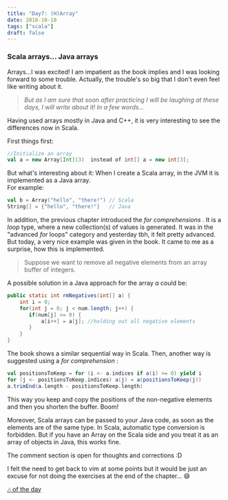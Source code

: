 ```yaml
---
title: "Day7: (H)Array"
date: 2018-10-10
tags: ["scala"]
draft: false
---
```


### Scala arrays... Java arrays

Arrays...I was excited! I am impatient as the book implies and I was looking forward to some trouble. Actually, the trouble's so big that I don't even feel like writing about it.  

> _But as I am sure that soon after practicing I will be laughing at these days, I will write about it! In a few words..._

Having used arrays mostly in Java and C++, it is very interesting to see the differences now in Scala.

First things first:

```scala
//Initialize an array
val a = new Array[Int](3)  instead of int[] a = new int[3];
```
But what's interesting about it:
When I create a Scala array, in the JVM it is implemented as a Java array.   
For example:
```scala
val b = Array("hello", "there!") // Scala
String[] = {"hello", "there!"}   // Java
```
In addition, the previous chapter introduced the _for comprehensions_ . It is a _loop_ type, where a new collection(s) of values is generated. It was in the "advanced _for_ loops" category and yesterday tbh, it felt pretty advanced.
But today, a very nice example was given in the book. It came to me as a surprise, how this is implemented.

> Suppose we want to remove all negative elements from an array buffer of integers.

A possible solution in a Java approach for the array _a_ could be:
```java
public static int rmNegatives(int[] a) {
    int i = 0;
    for(int j = 0; j < num.length; j++) {
       if(num[j] >= 0) {
           a[i++] = a[j]; //holding out all negative elements
       }
    }
}
```

The book shows a similar sequential way in Scala. Then, another way is suggested using a _for comprehension_ :
```scala
val positionsToKeep = for (i <- a.indices if a(i) >= 0) yield i
for (j <- positionsToKeep.indices) a(j) = a(positionsToKeep(j))
a.trimEnd(a.length - positionsToKeep.length)
```

This way you keep and copy the positions of the non-negative elements and then you shorten the buffer. Boom!

Moreover, Scala arrays can be passed to your Java code, as soon as the elements are of the same type. In Scala, automatic type conversion is forbidden. But if you have an Array on the Scala side and you treat it as an array of objects in Java, this works fine.

The comment section is open for thoughts and corrections :D

I felt the need to get back to vim at some points but it would be just an excuse for not doing the exercises at the end of the chapter... 😅  

[🎶 of the day](https://www.youtube.com/watch?v=4fqwVBuunxY)
